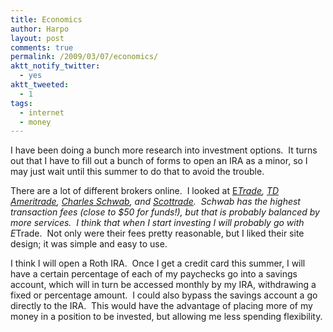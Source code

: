 ```yaml
---
title: Economics
author: Harpo
layout: post
comments: true
permalink: /2009/03/07/economics/
aktt_notify_twitter:
  - yes
aktt_tweeted:
  - 1
tags:
  - internet
  - money
---
```

I have been doing a bunch more research into investment options.  It turns out that I have to fill out a bunch of forms to open an IRA as a minor, so I may just wait until this summer to do that to avoid the trouble.

There are a lot of different brokers online.  I looked at <a href="http://charlesschwab.com" target="_blank">E*Trade</a>, <a href="http://tdameritrade.com" target="_blank">TD Ameritrade</a>, <a href="http://charlesschwab.com" target="_blank">Charles Schwab</a>, and <a href="http://scottrade.com" target="_blank">Scottrade</a>.  Schwab has the highest transaction fees (close to $50 for funds!), but that is probably balanced by more services.  I think that when I start investing I will probably go with E*Trade.  Not only were their fees pretty reasonable, but I liked their site design; it was simple and easy to use.

I think I will open a Roth IRA.  Once I get a credit card this summer, I will have a certain percentage of each of my paychecks go into a savings account, which will in turn be accessed monthly by my IRA, withdrawing a fixed or percentage amount.  I could also bypass the savings account a go directly to the IRA.  This would have the advantage of placing more of my money in a position to be invested, but allowing me less spending flexibility.